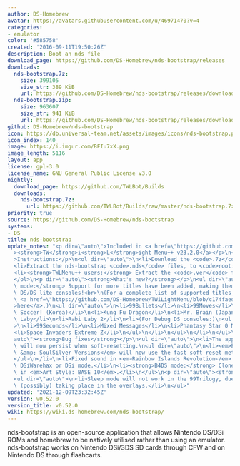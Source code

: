 ```yaml
---
author: DS-Homebrew
avatar: https://avatars.githubusercontent.com/u/46971470?v=4
categories:
- emulator
color: '#585758'
created: '2016-09-11T19:50:26Z'
description: Boot an nds file
download_page: https://github.com/DS-Homebrew/nds-bootstrap/releases
downloads:
  nds-bootstrap.7z:
    size: 399105
    size_str: 389 KiB
    url: https://github.com/DS-Homebrew/nds-bootstrap/releases/download/v0.52.0/nds-bootstrap.7z
  nds-bootstrap.zip:
    size: 963607
    size_str: 941 KiB
    url: https://github.com/DS-Homebrew/nds-bootstrap/releases/download/v0.52.0/nds-bootstrap.zip
github: DS-Homebrew/nds-bootstrap
icon: https://db.universal-team.net/assets/images/icons/nds-bootstrap.png
icon_index: 140
image: https://i.imgur.com/BFIu7xX.png
image_length: 5116
layout: app
license: gpl-3.0
license_name: GNU General Public License v3.0
nightly:
  download_page: https://github.com/TWLBot/Builds
  downloads:
    nds-bootstrap.7z:
      url: https://github.com/TWLBot/Builds/raw/master/nds-bootstrap.7z
priority: true
source: https://github.com/DS-Homebrew/nds-bootstrap
systems:
- DS
title: nds-bootstrap
update_notes: "<p dir=\"auto\">Included in <a href=\"https://github.com/DS-Homebrew/TWiLightMenu/releases/tag/v23.2.0\"\
  ><strong>TW</strong>i<strong>L</strong>ight Menu++ v23.2.0</a></p>\n<p dir=\"auto\"\
  >Instructions:</p>\n<ol dir=\"auto\">\n<li>Download the <code>.7z</code> file.</li>\n\
  <li>Extract the nds-bootstrap <code>.nds</code> files, to <code>root:/_nds</code>.</li>\n\
  <li><strong>TWLMenu++ users:</strong> Extract the <code>.ver</code> file to <code>root:/_nds/TWiLightMenu</code>.</li>\n\
  </ol>\n<p dir=\"auto\"><strong>What's new?</strong></p>\n<ul dir=\"auto\">\n<li><strong>B4DS\
  \ mode:</strong> Support for more titles have been added, making them playable on\
  \ DS/DS lite consoles!<br>\n(For a complete list of supported titles, see this list\
  \ <a href=\"https://github.com/DS-Homebrew/TWiLightMenu/blob/c174faedd633b40b3e3ffa0368c2c8964e9ef16f/universal/include/incompatibleGameMap.h#L49\"\
  >here</a>.)\n<ul dir=\"auto\">\n<li>99Bullets</li>\n<li>99Moves</li>\n<li>ARC Style:\
  \ Soccer! (Korea)</li>\n<li>Kung Fu Dragon</li>\n<li>Mr. Brain (Japan)</li>\n<li>Rabi\
  \ Laby</li>\n<li>Rabi Laby 2</li>\n<li>(For Debug DS consoles:)\n<ul dir=\"auto\"\
  >\n<li>99Seconds</li>\n<li>Mixed Messages</li>\n<li>Phantasy Star 0 Mini</li>\n\
  <li>Space Invaders Extreme Z</li>\n</ul>\n</li>\n</ul>\n</li>\n</ul>\n<p dir=\"\
  auto\"><strong>Bug fixes</strong></p>\n<ul dir=\"auto\">\n<li>The applied AP-fix\
  \ will now persist when soft-resetting.\n<ul dir=\"auto\">\n<li><em>Pok\xE9mon HeartGold\
  \ &amp; SoulSilver Versions</em> will now use the fast soft-reset method again.</li>\n\
  </ul>\n</li>\n<li>Fixed sound in <em>Rainbow Islands Revolution</em> when using\
  \ DSiWarehax or DSi mode.</li>\n<li><strong>B4DS mode:</strong> Cloneboot now works\
  \ in <em>Art Style: BASE 10</em>.</li>\n</ul>\n<p dir=\"auto\"><strong>Known bug</strong></p>\n\
  <ul dir=\"auto\">\n<li>Sleep mode will not work in the 99Trilogy, due to their code\
  \ (possibly) taking place in the overlays.</li>\n</ul>"
updated: '2021-12-09T23:32:45Z'
version: v0.52.0
version_title: v0.52.0
wiki: https://wiki.ds-homebrew.com/nds-bootstrap/
---
```

nds-bootstrap is an open-source application that allows Nintendo DS/DSi ROMs and homebrew to be natively utilised rather than using an emulator. nds-bootstrap works on Nintendo DSi/3DS SD cards through CFW and on Nintendo DS through flashcarts.